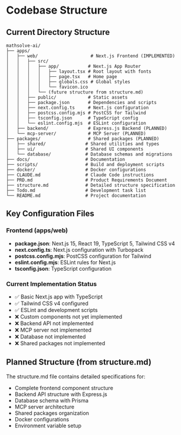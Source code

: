 # Codebase Structure

## Current Directory Structure
```
mathsolve-ai/
├── apps/
│   ├── web/                    # Next.js Frontend (IMPLEMENTED)
│   │   ├── src/
│   │   │   ├── app/           # Next.js App Router
│   │   │   │   ├── layout.tsx # Root layout with fonts
│   │   │   │   ├── page.tsx   # Home page
│   │   │   │   ├── globals.css # Global styles
│   │   │   │   └── favicon.ico
│   │   │   └── (future structure from structure.md)
│   │   ├── public/            # Static assets
│   │   ├── package.json       # Dependencies and scripts
│   │   ├── next.config.ts     # Next.js configuration
│   │   ├── postcss.config.mjs # PostCSS for Tailwind
│   │   ├── tsconfig.json      # TypeScript config
│   │   └── eslint.config.mjs  # ESLint configuration
│   ├── backend/               # Express.js Backend (PLANNED)
│   └── mcp-server/            # MCP Server (PLANNED)
├── packages/                  # Shared packages (PLANNED)
│   ├── shared/               # Shared utilities and types
│   ├── ui/                   # Shared UI components  
│   └── database/             # Database schemas and migrations
├── docs/                     # Documentation
├── scripts/                  # Build and deployment scripts
├── docker/                   # Docker configurations
├── CLAUDE.md                 # Claude Code instructions
├── PRD.md                    # Product Requirements Document
├── structure.md              # Detailed structure specification
├── Todo.md                   # Development task list
└── README.md                 # Project documentation
```

## Key Configuration Files

### Frontend (apps/web)
- **package.json**: Next.js 15, React 19, TypeScript 5, Tailwind CSS v4
- **next.config.ts**: Next.js configuration with Turbopack
- **postcss.config.mjs**: PostCSS configuration for Tailwind
- **eslint.config.mjs**: ESLint rules for Next.js
- **tsconfig.json**: TypeScript configuration

### Current Implementation Status
- ✅ Basic Next.js app with TypeScript
- ✅ Tailwind CSS v4 configured  
- ✅ ESLint and development scripts
- ❌ Custom components not yet implemented
- ❌ Backend API not implemented
- ❌ MCP server not implemented
- ❌ Database not implemented
- ❌ Shared packages not implemented

## Planned Structure (from structure.md)
The structure.md file contains detailed specifications for:
- Complete frontend component structure
- Backend API structure with Express.js
- Database schema with Prisma
- MCP server architecture
- Shared packages organization
- Docker configurations
- Environment variable setup